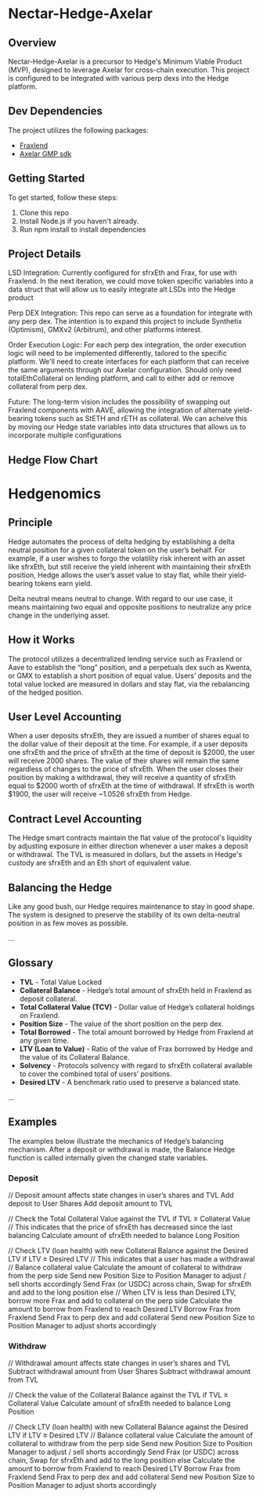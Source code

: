# Nectar-Hedge-Axelar

## Overview

Nectar-Hedge-Axelar is a precursor to Hedge's Minimum Viable Product (MVP), designed to leverage Axelar for cross-chain execution. This project is configured to be integrated with various perp dexs into the Hedge platform. 

## Dev Dependencies

The project utilizes the following packages:
- [Fraxlend](https://github.com/FraxFinance/fraxlend)
- [Axelar GMP sdk](https://github.com/axelarnetwork/axelar-gmp-sdk-solidity)

## Getting Started

To get started, follow these steps:

1. Clone this repo
2. Install Node.js if you haven't already.
5. Run npm install to install dependencies

## Project Details

LSD Integration: Currently configured for sfrxEth and Frax, for use with Fraxlend. In the next iteration, we could move token specific variables into a data struct that will allow us to easily integrate alt LSDs into the Hedge product 

Perp DEX Integration: This repo can serve as a foundation for integrate with any perp dex. The intention is to expand this project to include Synthetix (Optimism), GMXv2 (Arbitrum), and other platforms interest.

Order Execution Logic: For each perp dex integration, the order execution logic will need to be implemented differently, tailored to the specific platform. We'll need to create interfaces for each platform that can receive the same arguments through our Axelar configuration. Should only need totalEthCollateral on lending platform, and call to either add or remove collateral from perp dex.

Future: The long-term vision includes the possibility of swapping out Fraxlend components with AAVE, allowing the integration of alternate yield-bearing tokens such as StETH and rETH as collateral. We can acheive this by moving our Hedge state variables into data structures that allows us to incorporate multiple configurations

## Hedge Flow Chart

# Hedgenomics

## Principle

Hedge automates the process of delta hedging by establishing a delta neutral position for a given collateral token on the user’s behalf. For example, if a user wishes to forgo the volatility risk inherent with an asset like sfrxEth, but still receive the yield inherent with maintaining their sfrxEth position, Hedge allows the user’s asset value to stay flat, while their yield-bearing tokens earn yield.

Delta neutral means neutral to change. With regard to our use case, it means maintaining two equal and opposite positions to neutralize any price change in the underlying asset.

## How it Works

The protocol utilizes a decentralized lending service such as Fraxlend or Aave to establish the “long” position, and a perpetuals dex such as Kwenta, or GMX to establish a short position of equal value. Users’ deposits and the total value locked are measured in dollars and stay flat, via the rebalancing of the hedged position.

## User Level Accounting

When a user deposits sfrxEth, they are issued a number of shares equal to the dollar value of their deposit at the time. For example, if a user deposits one sfrxEth and the price of sfrxEth at the time of deposit is $2000, the user will receive 2000 shares. The value of their shares will remain the same regardless of changes to the price of sfrxEth. When the user closes their position by making a withdrawal, they will receive a quantity of sfrxEth equal to $2000 worth of sfrxEth at the time of withdrawal. If sfrxEth is worth $1900, the user will receive ~1.0526 sfrxEth from Hedge.

## Contract Level Accounting

The Hedge smart contracts maintain the flat value of the protocol's liquidity by adjusting exposure in either direction whenever a user makes a deposit or withdrawal. The TVL is measured in dollars, but the assets in Hedge's custody are sfrxEth and an Eth short of equivalent value.

## Balancing the Hedge

Like any good bush, our Hedge requires maintenance to stay in good shape. The system is designed to preserve the stability of its own delta-neutral position in as few moves as possible.

...

## Glossary

- **TVL** - Total Value Locked
- **Collateral Balance** - Hedge’s total amount of sfrxEth held in Fraxlend as deposit collateral.
- **Total Collateral Value (TCV)** - Dollar value of Hedge’s collateral holdings on Fraxlend.
- **Position Size** - The value of the short position on the perp dex.
- **Total Borrowed** - The total amount borrowed by Hedge from Fraxlend at any given time.
- **LTV (Loan to Value)** - Ratio of the value of Frax borrowed by Hedge and the value of its Collateral Balance.
- **Solvency** - Protocols solvency with regard to sfrxEth collateral available to cover the combined total of users’ positions.
- **Desired LTV** - A benchmark ratio used to preserve a balanced state.

...

## Examples

The examples below illustrate the mechanics of Hedge’s balancing mechanism. After a deposit or withdrawal is made, the Balance Hedge function is called internally given the changed state variables.

### Deposit
// Deposit amount affects state changes in user’s shares and TVL
Add deposit to User Shares
Add deposit amount to TVL

// Check the Total Collateral Value against the TVL
if TVL ≥ Collateral Value
  // This indicates that the price of sfrxEth has decreased since the last balancing
  Calculate amount of sfrxEth needed to balance Long Position

  // Check LTV (loan health) with new Collateral Balance against the Desired LTV
  if LTV ≥ Desired LTV
    // This indicates that a user has made a withdrawal
    // Balance collateral value
    Calculate the amount of collateral to withdraw from the perp side
    Send new Position Size to Position Manager to adjust / sell shorts accordingly
    Send Frax (or USDC) across chain, Swap for sfrxEth and add to the long position
  else
    // When LTV is less than Desired LTV, borrow more Frax and add to collateral on the perp side
    Calculate the amount to borrow from Fraxlend to reach Desired LTV
    Borrow Frax from Fraxlend
    Send Frax to perp dex and add collateral
    Send new Position Size to Position Manager to adjust shorts accordingly

### Withdraw

// Withdrawal amount affects state changes in user’s shares and TVL
Subtract withdrawal amount from User Shares
Subtract withdrawal amount from TVL

// Check the value of the Collateral Balance against the TVL
if TVL ≥ Collateral Value
  Calculate amount of sfrxEth needed to balance Long Position

  // Check LTV (loan health) with new Collateral Balance against the Desired LTV
  if LTV ≥ Desired LTV
    // Balance collateral value
    Calculate the amount of collateral to withdraw from the perp side
    Send new Position Size to Position Manager to adjust / sell shorts accordingly
    Send Frax (or USDC) across chain, Swap for sfrxEth and add to the long position
  else
    Calculate the amount to borrow from Fraxlend to reach Desired LTV
    Borrow Frax from Fraxlend
    Send Frax to perp dex and add collateral
    Send new Position Size to Position Manager to adjust shorts accordingly

    
